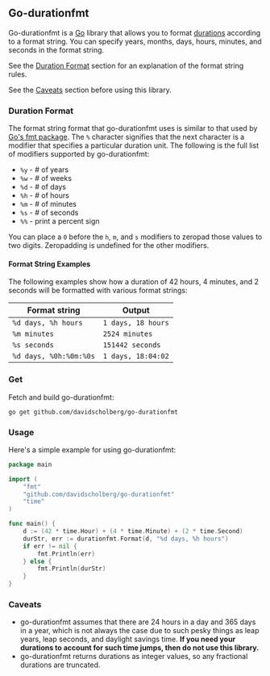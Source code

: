 ## Go-durationfmt

Go-durationfmt is a [Go](https://golang.org/) library that allows you to format [durations](https://golang.org/pkg/time/#Duration) according to a format string. You can specify years, months, days, hours, minutes, and seconds in the format string.

See the [Duration Format](#duration-format) section for an explanation of the format string rules.

See the [Caveats](#caveats) section before using this library.

### Duration Format

The format string format that go-durationfmt uses is similar to that used by [Go's fmt package](https://golang.org/pkg/fmt/#hdr-Printing). The `%` character signifies that the next character is a modifier that specifies a particular duration unit. The following is the full list of modifiers supported by go-durationfmt:

* `%y` - # of years
* `%w` - # of weeks
* `%d` - # of days
* `%h` - # of hours
* `%m` - # of minutes
* `%s` - # of seconds
* `%%` - print a percent sign

You can place a `0` before the `h`, `m`, and `s` modifiers to zeropad those values to two digits. Zeropadding is undefined for the other modifiers.

#### Format String Examples

The following examples show how a duration of 42 hours, 4 minutes, and 2 seconds will be formatted with various format strings:

| Format string          | Output             |
|------------------------|--------------------|
| `%d days, %h hours`    | `1 days, 18 hours` |
| `%m minutes`           | `2524 minutes`     |
| `%s seconds`           | `151442 seconds`   |
| `%d days, %0h:%0m:%0s` | `1 days, 18:04:02` |

### Get

Fetch and build go-durationfmt:

```
go get github.com/davidscholberg/go-durationfmt
```

### Usage

Here's a simple example for using go-durationfmt:

```go
package main

import (
    "fmt"
    "github.com/davidscholberg/go-durationfmt"
    "time"
)

func main() {
    d := (42 * time.Hour) + (4 * time.Minute) + (2 * time.Second)
    durStr, err := durationfmt.Format(d, "%d days, %h hours")
    if err != nil {
        fmt.Println(err)
    } else {
        fmt.Println(durStr)
    }
}
```

### Caveats

* go-durationfmt assumes that there are 24 hours in a day and 365 days in a year, which is not always the case due to such pesky things as leap years, leap seconds, and daylight savings time. **If you need your durations to account for such time jumps, then do not use this library.**
* go-durationfmt returns durations as integer values, so any fractional durations are truncated.

